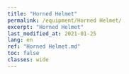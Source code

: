 ```yaml
---
title: "Horned Helmet"
permalink: /equipment/Horned Helmet/
excerpt: "Horned Helmet"
last_modified_at: 2021-01-25
lang: en
ref: "Horned Helmet.md"
toc: false
classes: wide
---
```



